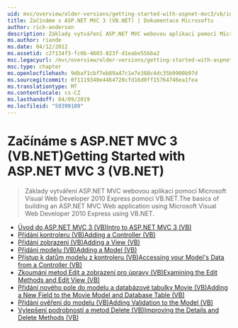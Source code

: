 ```yaml
---
uid: mvc/overview/older-versions/getting-started-with-aspnet-mvc3/vb/index
title: Začínáme s ASP.NET MVC 3 (VB.NET) | Dokumentace Microsoftu
author: rick-anderson
description: Základy vytváření ASP.NET MVC webovou aplikaci pomocí Microsoft Visual Web Developer 2010 Express pomocí VB.NET.
ms.author: riande
ms.date: 04/12/2012
ms.assetid: c2f134f3-fc6b-4603-823f-d1eabe55bba2
msc.legacyurl: /mvc/overview/older-versions/getting-started-with-aspnet-mvc3/vb
msc.type: chapter
ms.openlocfilehash: 9dbaf1cbf7eb89a47c1e7e388c4dc35b9900b97d
ms.sourcegitcommit: 0f1119340e4464720cfd16d0ff15764746ea1fea
ms.translationtype: MT
ms.contentlocale: cs-CZ
ms.lasthandoff: 04/09/2019
ms.locfileid: "59399109"
---
```

# <a name="getting-started-with-aspnet-mvc-3-vbnet"></a><span data-ttu-id="484ed-103">Začínáme s ASP.NET MVC 3 (VB.NET)</span><span class="sxs-lookup"><span data-stu-id="484ed-103">Getting Started with ASP.NET MVC 3 (VB.NET)</span></span>

> <span data-ttu-id="484ed-104">Základy vytváření ASP.NET MVC webovou aplikaci pomocí Microsoft Visual Web Developer 2010 Express pomocí VB.NET.</span><span class="sxs-lookup"><span data-stu-id="484ed-104">The basics of building an ASP.NET MVC Web application using Microsoft Visual Web Developer 2010 Express using VB.NET.</span></span>


- [<span data-ttu-id="484ed-105">Úvod do ASP.NET MVC 3 (VB)</span><span class="sxs-lookup"><span data-stu-id="484ed-105">Intro to ASP.NET MVC 3 (VB)</span></span>](intro-to-aspnet-mvc-3.md)
- [<span data-ttu-id="484ed-106">Přidání kontroleru (VB)</span><span class="sxs-lookup"><span data-stu-id="484ed-106">Adding a Controller (VB)</span></span>](adding-a-controller.md)
- [<span data-ttu-id="484ed-107">Přidání zobrazení (VB)</span><span class="sxs-lookup"><span data-stu-id="484ed-107">Adding a View (VB)</span></span>](adding-a-view.md)
- [<span data-ttu-id="484ed-108">Přidání modelu (VB)</span><span class="sxs-lookup"><span data-stu-id="484ed-108">Adding a Model (VB)</span></span>](adding-a-model.md)
- [<span data-ttu-id="484ed-109">Přístup k datům modelu z kontroleru (VB)</span><span class="sxs-lookup"><span data-stu-id="484ed-109">Accessing your Model's Data from a Controller (VB)</span></span>](accessing-your-models-data-from-a-controller.md)
- [<span data-ttu-id="484ed-110">Zkoumání metod Edit a zobrazení pro úpravy (VB)</span><span class="sxs-lookup"><span data-stu-id="484ed-110">Examining the Edit Methods and Edit View (VB)</span></span>](examining-the-edit-methods-and-edit-view.md)
- [<span data-ttu-id="484ed-111">Přidání nového pole do modelu a databázové tabulky Movie (VB)</span><span class="sxs-lookup"><span data-stu-id="484ed-111">Adding a New Field to the Movie Model and Database Table (VB)</span></span>](adding-a-new-field.md)
- [<span data-ttu-id="484ed-112">Přidání ověření do modelu (VB)</span><span class="sxs-lookup"><span data-stu-id="484ed-112">Adding Validation to the Model (VB)</span></span>](adding-validation-to-the-model.md)
- [<span data-ttu-id="484ed-113">Vylepšení podrobností a metod Delete (VB)</span><span class="sxs-lookup"><span data-stu-id="484ed-113">Improving the Details and Delete Methods (VB)</span></span>](improving-the-details-and-delete-methods.md)
